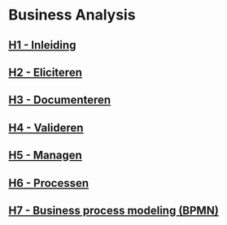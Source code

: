 # Business Analysis

## [H1 - Inleiding](./h1.md)

## [H2 - Eliciteren](./h2.md)

## [H3 - Documenteren](./h3.md)

## [H4 - Valideren](./h4.md)

## [H5 - Managen](./h5.md)

## [H6 - Processen](./h6.md)

## [H7 - Business process modeling (BPMN)](./h7.md)
